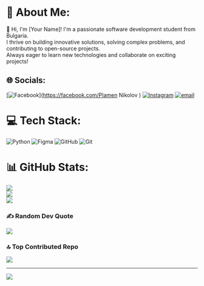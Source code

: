 # 💫 About Me:
👋 Hi, I'm [Your Name]! I'm a passionate software development student from Bulgaria.  
I thrive on building innovative solutions, solving complex problems, and contributing to open-source projects.  
Always eager to learn new technologies and collaborate on exciting projects!  



## 🌐 Socials:
[![Facebook](https://img.shields.io/badge/Facebook-%231877F2.svg?logo=Facebook&logoColor=white)](https://facebook.com/Plamen Nikolov ) [![Instagram](https://img.shields.io/badge/Instagram-%23E4405F.svg?logo=Instagram&logoColor=white)](https://instagram.com/plamen_nikolovv) [![email](https://img.shields.io/badge/Email-D14836?logo=gmail&logoColor=white)](mailto:nikolovp45@gmail.com) 

# 💻 Tech Stack:
![Python](https://img.shields.io/badge/python-3670A0?style=for-the-badge&logo=python&logoColor=ffdd54) ![Figma](https://img.shields.io/badge/figma-%23F24E1E.svg?style=for-the-badge&logo=figma&logoColor=white) ![GitHub](https://img.shields.io/badge/github-%23121011.svg?style=for-the-badge&logo=github&logoColor=white) ![Git](https://img.shields.io/badge/git-%23F05033.svg?style=for-the-badge&logo=git&logoColor=white)
# 📊 GitHub Stats:
![](https://github-readme-stats.vercel.app/api?username=PlamenN1919&theme=merko&hide_border=false&include_all_commits=true&count_private=true)<br/>
![](https://github-readme-streak-stats.herokuapp.com/?user=PlamenN1919&theme=merko&hide_border=false)<br/>
![](https://github-readme-stats.vercel.app/api/top-langs/?username=PlamenN1919&theme=merko&hide_border=false&include_all_commits=true&count_private=true&layout=compact)

### ✍️ Random Dev Quote
![](https://quotes-github-readme.vercel.app/api?type=horizontal&theme=merko)

### 🔝 Top Contributed Repo
![](https://github-contributor-stats.vercel.app/api?username=PlamenN1919&limit=5&theme=merko&combine_all_yearly_contributions=true)

---
[![](https://visitcount.itsvg.in/api?id=PlamenN1919&icon=0&color=0)](https://visitcount.itsvg.in)

<!-- Proudly created with GPRM ( https://gprm.itsvg.in ) -->

